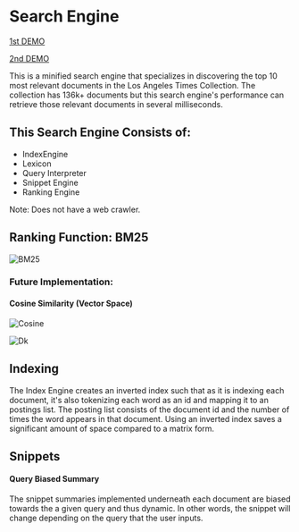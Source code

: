 # Search Engine

[1st DEMO](https://youtu.be/zCIvku1lT9s)

[2nd DEMO](https://youtu.be/YlrLvLgVzqk)

This is a minified search engine that specializes in discovering the top 10 most relevant documents in the Los Angeles Times Collection. The collection has 136k+ documents but this search engine's performance can retrieve those relevant documents in several milliseconds. 

## This Search Engine Consists of:
* IndexEngine
* Lexicon
* Query Interpreter 
* Snippet Engine
* Ranking Engine 

Note: Does not have a web crawler. 

## Ranking Function: BM25

![BM25](https://i.gyazo.com/34ab79556c3347446a2d95f65bc55770.png)

### Future Implementation: 

#### Cosine Similarity (Vector Space)

![Cosine](https://i.gyazo.com/b58e22b21e3e9d7844e3d8e104c8b414.png)

![Dk](https://i.gyazo.com/bfde795778ec9949c72240008684daa8.png)

## Indexing

The Index Engine creates an inverted index such that as it is indexing each document, it's also tokenizing each word as an id and mapping it to an postings list. The posting list consists of the document id and the number of times the word appears in that document. Using an inverted index saves a significant amount of space compared to a matrix form. 

## Snippets

#### Query Biased Summary 

The snippet summaries implemented underneath each document are biased towards the a given query and thus dynamic. In other words, the snippet will change depending on the query that the user inputs. 

